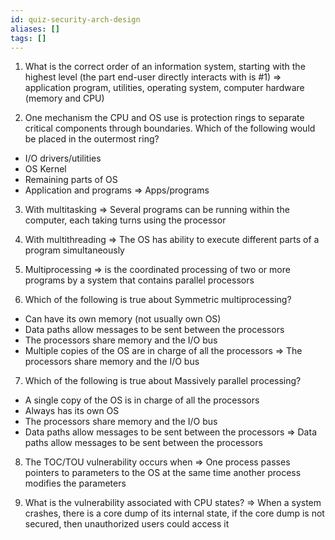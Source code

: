 ```yaml
---
id: quiz-security-arch-design
aliases: []
tags: []
---
```


1) What is the correct order of an information system, starting with the highest level (the part end-user directly interacts with is #1)
=> application program, utilities, operating system, computer hardware (memory and CPU)

2) One mechanism the CPU and OS use is protection rings to separate critical components through boundaries. Which of the following would be placed in the outermost ring?
- I/O drivers/utilities
- OS Kernel
- Remaining parts of OS
- Application and programs
=> Apps/programs

3) With multitasking
=> Several programs can be running within the computer, each taking turns using the processor

4) With multithreading
=> The OS has ability to execute different parts of a program simultaneously

5) Multiprocessing
=> is the coordinated processing of two or more programs by a system that contains parallel processors

6) Which of the following is true about Symmetric multiprocessing?
- Can have its own memory (not usually own OS)
- Data paths allow messages to be sent between the processors
- The processors share memory and the I/O bus
- Multiple copies of the OS are in charge of all the processors
=> The processors share memory and the I/O bus

7) Which of the following is true about Massively parallel processing?
- A single copy of the OS is in charge of all the processors
- Always has its own OS
- The processors share memory and the I/O bus
- Data paths allow messages to be sent between the processors
=> Data paths allow messages to be sent between the processors

8) The TOC/TOU vulnerability occurs when
=> One process passes pointers to parameters to the OS at the same time another process modifies the parameters

9) What is the vulnerability associated with CPU states?
=> When a system crashes, there is a core dump of its internal state, if the core dump is not secured, then unauthorized users could access it
